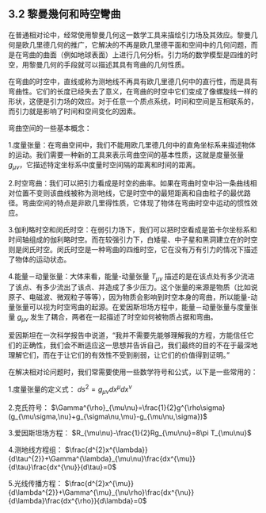 ## 3.2 黎曼幾何和時空彎曲

在普通相对论中，经常使用黎曼几何这一数学工具来描绘引力场及其效应。黎曼几何是欧几里德几何的推广，它解决的不再是欧几里德平面和空间中的几何问题，而是在弯曲的曲面（例如地球表面）上进行几何分析。引力场的数学模型是四维的时空，用黎曼几何的手段就可以描述其具有弯曲的几何性质。

在弯曲的时空中，直线或称为测地线不再具有欧几里德几何中的直行性，而是具有弯曲性。它们的长度已经失去了意义，在弯曲的时空中它们变成了像螺旋线一样的形状，这便是引力场的效应。对于任意一个质点系统，时间和空间是互相联系的，而引力就是影响了时间和空间变化的因素。

弯曲空间的一些基本概念：

1.度量张量：在弯曲空间中，我们不能用欧几里德几何中的直角坐标系来描述物体的运动。我们需要一种新的工具来表示弯曲空间的基本性质，这就是度量张量 $g_{\mu\nu}$，它描述特定坐标系中度量时空间隔的距离和时间的距离。

2.时空弯曲：我们可以把引力看成是时空的曲率。如果在弯曲时空中沿一条曲线相对位置不变则该曲线被称为测地线，它是时空中的最短距离和自由粒子的最优路径。弯曲空间的特点是非欧几里得性质，它体现了物体在弯曲时空中运动的惯性效应。

3.伽利略时空和闵氏时空：在弱引力场下，我们可以把时空看成是笛卡尔坐标系和时间轴组成的伽利略时空。而在较强引力下，白矮星、中子星和黑洞建立在的时空则是闵氏时空。闵氏时空是一种弯曲的四维时空，它在没有万有引力的情况下描述了物体的运动状态。

4.能量－动量张量：大体来看，能量-动量张量 $T_{\mu\nu}$ 描述的是在该点处有多少流进了该点、有多少流出了该点、并造成了多少压力。这个张量的来源是物质（比如说原子、电磁波、微观粒子等等），因为物质会影响到时空本身的弯曲，所以能量-动量张量可以视为时空弯曲的起源。在爱因斯坦场方程中，能量－动量张量与度量张量 $g_{\mu\nu}$ 发生了耦合，两者在一起描述了时空如何被物质占据和弯曲。

爱因斯坦在一次科学报告中说道，“我并不需要先能够理解我的方程，方能信任它们的正确性，我们会不断适应这一思想并告诉自己，我们最终的目的不在于最深地理解它们，而在于让它们的有效性不受到削弱，让它们的价值得到证明。”

在解决相对论问题时，我们常需要使用一些数学符号和公式，以下是一些常用的：

1.度量张量的定义式： $ds^{2}=g_{\mu\nu}dx^{\mu}dx^{\nu}$

2.克氏符号： $\Gamma^{\rho}_{\mu\nu}=\frac{1}{2}g^{\rho\sigma}(g_{\mu\sigma,\nu}+g_{\sigma\nu,\mu}-g_{\mu\nu,\sigma})$

3.爱因斯坦场方程： $R_{\mu\nu}-\frac{1}{2}Rg_{\mu\nu}=8\pi T_{\mu\nu}$

4.测地线方程组： $\frac{d^{2}x^{\lambda}}{d\tau^{2}}+\Gamma^{\lambda}_{\mu\nu}\frac{dx^{\mu}}{d\tau}\frac{dx^{\nu}}{d\tau}=0$

5.光线传播方程： $\frac{d^{2}x^{\mu}}{d\lambda^{2}}+\Gamma^{\mu}_{\nu\rho}\frac{dx^{\nu}}{d\lambda}\frac{dx^{\rho}}{d\lambda}=0$